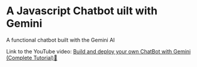 # A Javascript Chatbot uilt with Gemini

A functional chatbot built with the Gemini AI

Link to the YouTube video: [Build and deploy your own ChatBot with Gemini (Complete Tutorial)🚀](https://youtu.be/1AJbhLBBPHU)
